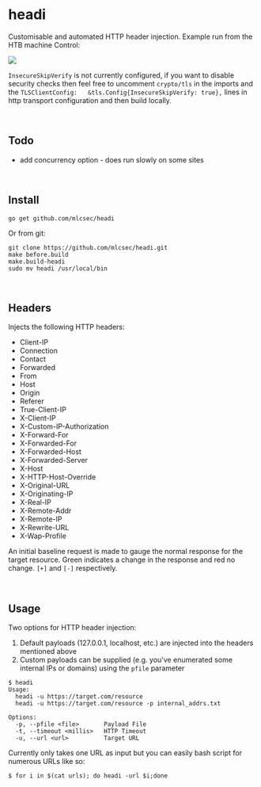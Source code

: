 # headi
Customisable and automated HTTP header injection.  Example run from the HTB machine Control:

<a href="https://asciinema.org/a/381187" target="_blank"><img src="https://asciinema.org/a/381187.svg" /></a>

`InsecureSkipVerify` is not currently configured, if you want to disable security checks then feel free to uncomment `crypto/tls` in the imports and the `TLSClientConfig:   &tls.Config{InsecureSkipVerify: true},` lines in http transport configuration and then build locally.

<br>

## Todo
* add concurrency option - does run slowly on some sites

<br>

## Install
```
go get github.com/mlcsec/headi
```

Or from git:
```shell
git clone https://github.com/mlcsec/headi.git
make before.build
make.build-headi
sudo mv headi /usr/local/bin
```

<br>

## Headers
Injects the following HTTP headers:
* Client-IP
* Connection
* Contact
* Forwarded
* From
* Host
* Origin
* Referer
* True-Client-IP
* X-Client-IP
* X-Custom-IP-Authorization
* X-Forward-For
* X-Forwarded-For
* X-Forwarded-Host
* X-Forwarded-Server
* X-Host
* X-HTTP-Host-Override
* X-Original-URL
* X-Originating-IP
* X-Real-IP
* X-Remote-Addr
* X-Remote-IP
* X-Rewrite-URL
* X-Wap-Profile

An initial baseline request is made to gauge the normal response for the target resource.  Green indicates a change in the response and red no change.  `[+]` and `[-]` respectively.

<br>

## Usage
Two options for HTTP header injection:

1. Default payloads (127.0.0.1, localhost, etc.) are injected into the headers mentioned above
2. Custom payloads can be supplied (e.g. you've enumerated some internal IPs or domains) using the `pfile` parameter

```
$ headi
Usage:
  headi -u https://target.com/resource
  headi -u https://target.com/resource -p internal_addrs.txt

Options:
  -p, --pfile <file>       Payload File
  -t, --timeout <millis>   HTTP Timeout
  -u, --url <url>          Target URL
```
Currently only takes one URL as input but you can easily bash script for numerous URLs like so:
```
$ for i in $(cat urls); do headi -url $i;done
```
